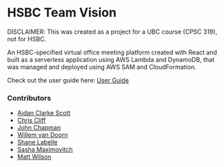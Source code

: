 # HSBC Team Vision
DISCLAIMER: This was created as a project for a UBC course (CPSC 319), not for HSBC.

An HSBC-specified virtual office meeting platform created with React and built as a serverless application using AWS Lambda and DynamoDB, that was managed and deployed using AWS SAM and CloudFormation.

Check out the user guide here: [User Guide](https://drive.google.com/file/d/13lWC5EpZIHm4RMS_bxou8notzeDa1TnQ/view?usp=share_link)

### Contributors
- [Aidan Clarke Scott](https://github.com/aidanclarkescott)
- [Chris Cliff](https://github.com/cliff42)
- [John Chapman](https://github.com/johnfchapman)
- [Willem van Doorn](https://github.com/Willem-vd)
- [Shane Labelle](https://github.com/shanelabelle)
- [Sasha Maximovitch](https://github.com/TheEpicWatermelon)
- [Matt Wilson](https://github.com/mattwilson720)
